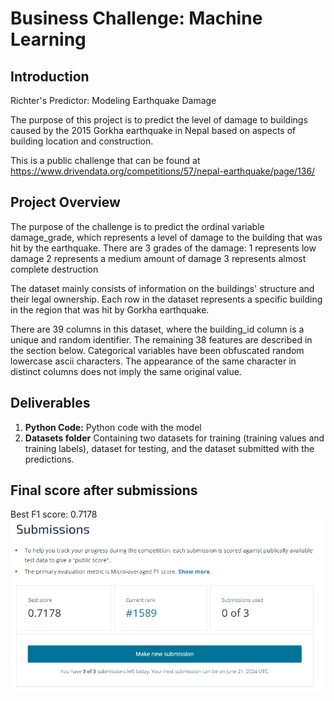 # Business Challenge: Machine Learning

## Introduction

Richter's Predictor: Modeling Earthquake Damage

The purpose of this project is to predict the level of damage to buildings caused by the 2015 Gorkha earthquake in Nepal based on aspects of building location and construction.

This is a public challenge that can be found at https://www.drivendata.org/competitions/57/nepal-earthquake/page/136/

## Project Overview

The purpose of the challenge is to predict the ordinal variable damage_grade, which represents a level of damage to the building that was hit by the earthquake. There are 3 grades of the damage:
	1 represents low damage
	2 represents a medium amount of damage
	3 represents almost complete destruction

The dataset mainly consists of information on the buildings' structure and their legal ownership. Each row in the dataset represents a specific building in the region that was hit by Gorkha earthquake.

There are 39 columns in this dataset, where the building_id column is a unique and random identifier. The remaining 38 features are described in the section below. Categorical variables have been obfuscated random lowercase ascii characters. The appearance of the same character in distinct columns does not imply the same original value.


## Deliverables

1. **Python Code:** Python code with the model
2. **Datasets folder** Containing two datasets for training (training values and training labels), dataset for testing, and the dataset submitted with the predictions. 

## Final score after submissions
Best F1 score: 0.7178
![alt text](image.png)


